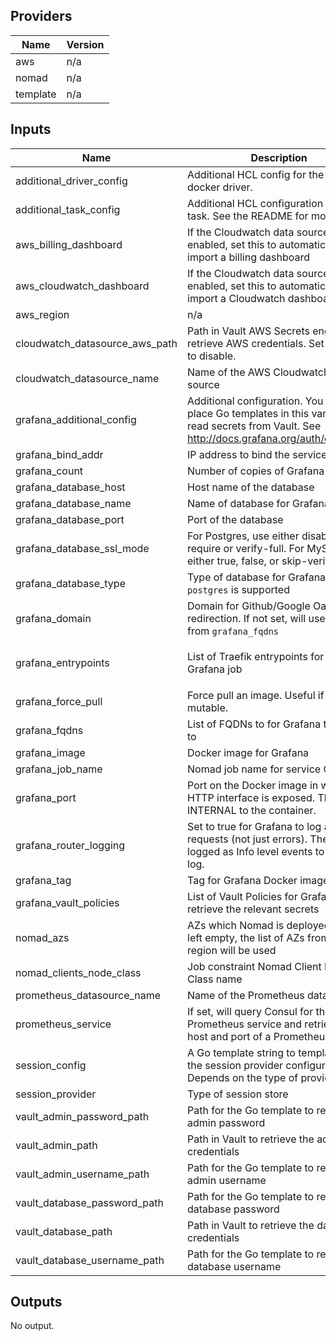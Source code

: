 ## Providers

| Name | Version |
|------|---------|
| aws | n/a |
| nomad | n/a |
| template | n/a |

## Inputs

| Name | Description | Type | Default | Required |
|------|-------------|------|---------|:-----:|
| additional\_driver\_config | Additional HCL config for the Task docker driver. | `string` | `""` | no |
| additional\_task\_config | Additional HCL configuration for the task. See the README for more. | `string` | `""` | no |
| aws\_billing\_dashboard | If the Cloudwatch data source is enabled, set this to automatically import a billing dashboard | `bool` | `true` | no |
| aws\_cloudwatch\_dashboard | If the Cloudwatch data source is enabled, set this to automatically import a Cloudwatch dashboard | `bool` | `true` | no |
| aws\_region | n/a | `string` | `"ap-southeast-1"` | no |
| cloudwatch\_datasource\_aws\_path | Path in Vault AWS Secrets engine to retrieve AWS credentials. Set to empty to disable. | `string` | `""` | no |
| cloudwatch\_datasource\_name | Name of the AWS Cloudwatch data source | `string` | `"Cloudwatch"` | no |
| grafana\_additional\_config | Additional configuration. You can place Go templates in this variable to read secrets from Vault. See http://docs.grafana.org/auth/overview/ | `string` | `""` | no |
| grafana\_bind\_addr | IP address to bind the service to | `string` | `"0.0.0.0"` | no |
| grafana\_count | Number of copies of Grafana to run | `number` | `3` | no |
| grafana\_database\_host | Host name of the database | `any` | n/a | yes |
| grafana\_database\_name | Name of database for Grafana | `string` | `"grafana"` | no |
| grafana\_database\_port | Port of the database | `any` | n/a | yes |
| grafana\_database\_ssl\_mode | For Postgres, use either disable, require or verify-full. For MySQL, use either true, false, or skip-verify. | `any` | n/a | yes |
| grafana\_database\_type | Type of database for Grafana. `mysql` or `postgres` is supported | `any` | n/a | yes |
| grafana\_domain | Domain for Github/Google Oauth redirection. If not set, will use the first from `grafana_fqdns` | `string` | `""` | no |
| grafana\_entrypoints | List of Traefik entrypoints for the Grafana job | `list` | <pre>[<br>  "internal"<br>]<br></pre> | no |
| grafana\_force\_pull | Force pull an image. Useful if the tag is mutable. | `string` | `"true"` | no |
| grafana\_fqdns | List of FQDNs to for Grafana to listen to | `list` | n/a | yes |
| grafana\_image | Docker image for Grafana | `string` | `"grafana/grafana"` | no |
| grafana\_job\_name | Nomad job name for service Grafana | `string` | `"grafana"` | no |
| grafana\_port | Port on the Docker image in which the HTTP interface is exposed. This is INTERNAL to the container. | `number` | `3000` | no |
| grafana\_router\_logging | Set to true for Grafana to log all HTTP requests (not just errors). These are logged as Info level events to grafana log. | `string` | `"true"` | no |
| grafana\_tag | Tag for Grafana Docker image | `string` | `"5.3.4"` | no |
| grafana\_vault\_policies | List of Vault Policies for Grafana to retrieve the relevant secrets | `list` | n/a | yes |
| nomad\_azs | AZs which Nomad is deployed to. If left empty, the list of AZs from this region will be used | `list` | `[]` | no |
| nomad\_clients\_node\_class | Job constraint Nomad Client Node Class name | `any` | n/a | yes |
| prometheus\_datasource\_name | Name of the Prometheus data source | `string` | `"Prometheus"` | no |
| prometheus\_service | If set, will query Consul for the Prometheus service and retrieve the host and port of a Prometheus server | `string` | `""` | no |
| session\_config | A Go template string to template out the session provider configuration. Depends on the type of provider | `string` | `""` | no |
| session\_provider | Type of session store | `string` | `"memory"` | no |
| vault\_admin\_password\_path | Path for the Go template to read the admin password | `string` | `".Data.password"` | no |
| vault\_admin\_path | Path in Vault to retrieve the admin credentials | `any` | n/a | yes |
| vault\_admin\_username\_path | Path for the Go template to read the admin username | `string` | `".Data.username"` | no |
| vault\_database\_password\_path | Path for the Go template to read the database password | `string` | `".Data.password"` | no |
| vault\_database\_path | Path in Vault to retrieve the database credentials | `any` | n/a | yes |
| vault\_database\_username\_path | Path for the Go template to read the database username | `string` | `".Data.username"` | no |

## Outputs

No output.

